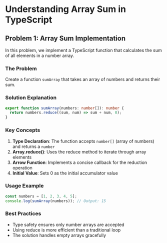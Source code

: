 # Understanding Array Sum in TypeScript

## Problem 1: Array Sum Implementation

In this problem, we implement a TypeScript function that calculates the sum of all elements in a number array.

### The Problem

Create a function `sumArray` that takes an array of numbers and returns their sum.

### Solution Explanation

```typescript
export function sumArray(numbers: number[]): number {
  return numbers.reduce((sum, num) => sum + num, 0);
}
```

### Key Concepts

1. **Type Declaration**: The function accepts `number[]` (array of numbers) and returns a `number`
2. **Array.reduce()**: Uses the reduce method to iterate through array elements
3. **Arrow Function**: Implements a concise callback for the reduction operation
4. **Initial Value**: Sets 0 as the initial accumulator value

### Usage Example

```typescript
const numbers = [1, 2, 3, 4, 5];
console.log(sumArray(numbers)); // Output: 15
```

### Best Practices

- Type safety ensures only number arrays are accepted
- Using reduce is more efficient than a traditional loop
- The solution handles empty arrays gracefully

```

```
